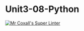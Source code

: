 # Unit3-08-Python
[![Mr Coxall's Super Linter](https://github.com/ICS3U-C-Programming-ReidM/Unit3-08-Python/workflows/Mr%20Coxall's%20Super%20Linter/badge.svg)](https://github.com/ICS3U-C-Programming-ReidM/Unit3-08-Python/actions/)
